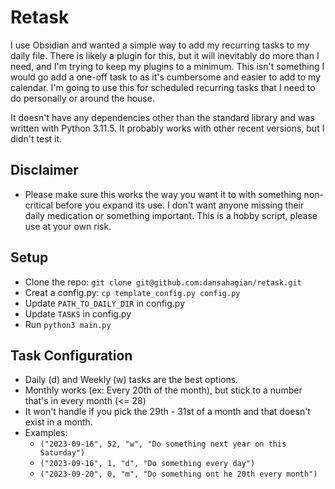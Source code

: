 # Retask

I use Obsidian and wanted a simple way to add my recurring tasks to my daily file. There is likely a plugin for this, but it will inevitably do more than I need, and I'm trying to keep my plugins to a minimum. This isn't something I would go add a one-off task to as it's cumbersome and easier to add to my calendar. I'm going to use this for scheduled recurring tasks that I need to do personally or around the house.

It doesn't have any dependencies other than the standard library and was written with Python 3.11.5. It probably works with other recent versions, but I didn't test it.

## Disclaimer
- Please make sure this works the way you want it to with something non-critical before you expand its use. I don't want anyone missing their daily medication or something important. This is a hobby script, please use at your own risk.

## Setup
- Clone the repo: `git clone git@github.com:dansahagian/retask.git`
- Creat a config.py: `cp template_config.py config.py`
- Update `PATH_TO_DAILY_DIR` in config.py
- Update `TASKS` in config.py
- Run `python3 main.py`

## Task Configuration
- Daily (d) and Weekly (w) tasks are the best options.
- Monthly works (ex: Every 20th of the month), but stick to a number that's in every month (<= 28)
- It won't handle if you pick the 29th - 31st of a month and that doesn't exist in a month.
- Examples:
    - `("2023-09-16", 52, "w", "Do something next year on this Saturday")`
    - `("2023-09-16", 1, "d", "Do something every day")`
    - `("2023-09-20", 0, "m", "Do something ont he 20th every month")`